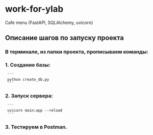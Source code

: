 # work-for-ylab
Cafe menu (FastAPI, SQLAlchemy, uvicorn)


## Описание шагов по запуску проекта

### В терминале, из папки проекта, прописываем команды:

  ### 1. Создание базы: 
     ```
     python create_db.py
     ```
  ### 2. Запуск сервера:
     ```
     uvicorn main:app --reload
     ```
  ### 3. Тестируем в Postman.
